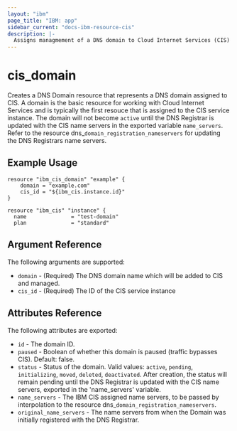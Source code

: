 ```yaml
---
layout: "ibm"
page_title: "IBM: app"
sidebar_current: "docs-ibm-resource-cis"
description: |-
  Assigns managmement of a DNS domain to Cloud Internet Services (CIS) 
---
```


# cis_domain

Creates a DNS Domain resource that represents a DNS domain assigned to CIS. A domain is the basic resource for working with Cloud Internet Services and is typically the first resouce that is assigned to the CIS service instance. The domain will not become `active` until the DNS Registrar is updated with the CIS name servers in the exported variable `name_servers`. Refer to the resource dns_`domain_registration_nameservers` for updating the DNS Registrars name servers. 

## Example Usage

```hcl
resource "ibm_cis_domain" "example" {
    domain = "example.com"
    cis_id = "${ibm_cis.instance.id}"
}

resource "ibm_cis" "instance" {
  name              = "test-domain"
  plan              = "standard"
```

## Argument Reference

The following arguments are supported: 

* `domain` - (Required) The DNS domain name which will be added to CIS and managed.
* `cis_id` - (Required) The ID of the CIS service instance



## Attributes Reference

The following attributes are exported:

* `id` - The domain ID.
* `paused` - Boolean of whether this domain is paused (traffic bypasses CIS). Default: false.
* `status` - Status of the domain. Valid values: `active`, `pending`, `initializing`, `moved`, `deleted`, `deactivated`. After creation, the status will remain pending until the DNS Registrar is updated with the CIS name servers, exported in the 'name_servers' variable. 
* `name_servers` - The IBM CIS assigned name servers, to be passed by interpolation to the resource dns_`domain_registration_nameservers`.
* `original_name_servers` - The name servers from when the Domain was initially registered with the DNS Registrar.  
